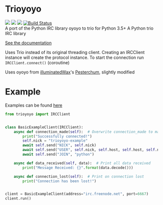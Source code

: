 # Trioyoyo
<a href="https://pypi.python.org/pypi/trioyoyo"><img src="https://img.shields.io/pypi/v/trioyoyo.svg" /></a>
<a href="https://pypi.python.org/pypi/trioyoyo"><img src="https://img.shields.io/pypi/l/trioyoyo.svg" /></a>
<a href="https://pypi.python.org/pypi/trioyoyo"><img src="https://img.shields.io/pypi/pyversions/trioyoyo.svg" /></a>
[![Build Status](https://travis-ci.org/henry232323/trioyoyo.svg?branch=master)](https://travis-ci.org/henry232323/trioyoyo)
<br />
A port of the Python IRC library oyoyo to trio for Python 3.5+
A Python trio IRC library

[See the documentation](http://typheus.me/trioyoyo)

Uses Trio instead of its original threading client. Creating an IRCClient instance will create the protocol instance.
To start the connection run `IRCClient.connect()` (coroutine)

Uses oyoyo from [illuminatedWax](https://github.com/illuminatedwax)'s [Pesterchum](https://github.com/illuminatedwax/pesterchum/tree/master/oyoyo), slightly modified

# Example
Examples can be found [here](https://github.com/henry232323/trioyoyo/tree/master/examples)
```python
from trioyoyo import IRCClient


class BasicExampleClient(IRCClient):
    async def connection_made(self):  # Overwrite connection_made to make it send join commands
        print("Successfully connected!")
        self.nick = "trioyoyo-example"
        await self.send("NICK", self.nick)
        await self.send("USER", self.nick, self.host, self.host, self.nick)
        await self.send("JOIN", "python")

    async def data_received(self, data):  # Print all data received
        print("Message Received: {}".format(data.decode()))

    async def connection_lost(self):  # Print on connection lost
        print("Connection has been lost!")


client = BasicExampleClient(address="irc.freenode.net", port=6667)
client.run()
```

